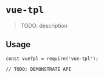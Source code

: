 # `vue-tpl`

> TODO: description

## Usage

```
const vueTpl = require('vue-tpl');

// TODO: DEMONSTRATE API
```
